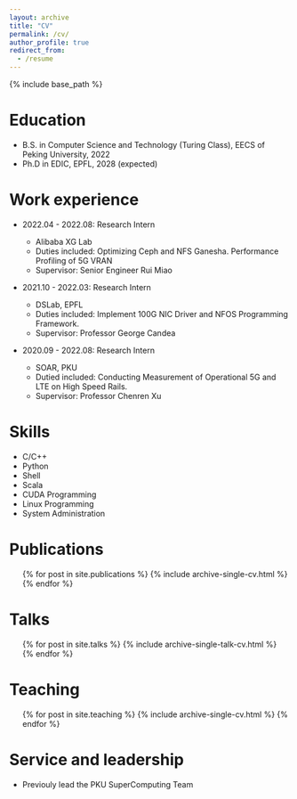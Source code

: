 ```yaml
---
layout: archive
title: "CV"
permalink: /cv/
author_profile: true
redirect_from:
  - /resume
---
```


{% include base_path %}

Education
======
* B.S. in Computer Science and Technology (Turing Class), EECS of Peking University, 2022
* Ph.D in EDIC, EPFL, 2028 (expected)

Work experience
======
* 2022.04 - 2022.08: Research Intern
  * Alibaba XG Lab
  * Duties included: Optimizing Ceph and NFS Ganesha. Performance Profiling of 5G VRAN
  * Supervisor: Senior Engineer Rui Miao

* 2021.10 - 2022.03: Research Intern
  * DSLab, EPFL
  * Duties included: Implement 100G NIC Driver and NFOS Programming Framework.
  * Supervisor: Professor George Candea

* 2020.09 - 2022.08: Research Intern
  * SOAR, PKU
  * Dutied included: Conducting Measurement of Operational 5G and LTE on High Speed Rails.
  * Supervisor: Professor Chenren Xu

Skills
======
* C/C++
* Python
* Shell
* Scala
* CUDA Programming
* Linux Programming
* System Administration

Publications
======
  <ul>{% for post in site.publications %}
    {% include archive-single-cv.html %}
  {% endfor %}</ul>
  
Talks
======
  <ul>{% for post in site.talks %}
    {% include archive-single-talk-cv.html %}
  {% endfor %}</ul>
  
Teaching
======
  <ul>{% for post in site.teaching %}
    {% include archive-single-cv.html %}
  {% endfor %}</ul>
  
Service and leadership
======
* Previouly lead the PKU SuperComputing Team
